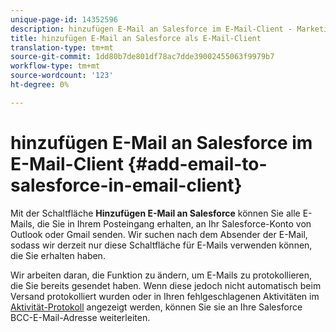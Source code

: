 ```yaml
---
unique-page-id: 14352596
description: hinzufügen E-Mail an Salesforce im E-Mail-Client - Marketing Docs - Produktdokumentation
title: hinzufügen E-Mail an Salesforce als E-Mail-Client
translation-type: tm+mt
source-git-commit: 1dd80b7de801df78ac7dde39002455063f9979b7
workflow-type: tm+mt
source-wordcount: '123'
ht-degree: 0%

---
```



# hinzufügen E-Mail an Salesforce im E-Mail-Client {#add-email-to-salesforce-in-email-client}

Mit der Schaltfläche **Hinzufügen E-Mail an Salesforce** können Sie alle E-Mails, die Sie in Ihrem Posteingang erhalten, an Ihr Salesforce-Konto von Outlook oder Gmail senden. Wir suchen nach dem Absender der E-Mail, sodass wir derzeit nur diese Schaltfläche für E-Mails verwenden können, die Sie erhalten haben.

Wir arbeiten daran, die Funktion zu ändern, um E-Mails zu protokollieren, die Sie bereits gesendet haben. Wenn diese jedoch nicht automatisch beim Versand protokolliert wurden oder in Ihren fehlgeschlagenen Aktivitäten im [Aktivität-Protokoll](https://toutapp.com/) angezeigt werden, können Sie sie an Ihre Salesforce BCC-E-Mail-Adresse weiterleiten.
